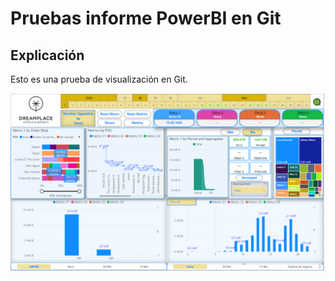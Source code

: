 # Pruebas informe PowerBI en Git

## Explicación 

Esto es una prueba de visualización en Git.

![alt text](image.png)